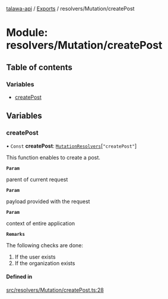[talawa-api](../README.md) / [Exports](../modules.md) / resolvers/Mutation/createPost

# Module: resolvers/Mutation/createPost

## Table of contents

### Variables

- [createPost](resolvers_Mutation_createPost.md#createpost)

## Variables

### createPost

• `Const` **createPost**: [`MutationResolvers`](types_generatedGraphQLTypes.md#mutationresolvers)[``"createPost"``]

This function enables to create a post.

**`Param`**

parent of current request

**`Param`**

payload provided with the request

**`Param`**

context of entire application

**`Remarks`**

The following checks are done:
1. If the user exists
2. If the organization exists

#### Defined in

[src/resolvers/Mutation/createPost.ts:28](https://github.com/PalisadoesFoundation/talawa-api/blob/612a320/src/resolvers/Mutation/createPost.ts#L28)
